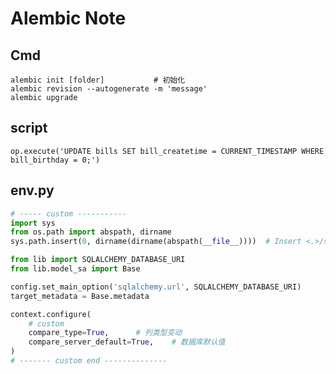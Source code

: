 Alembic Note
============

Cmd
---

    alembic init [folder]           # 初始化
    alembic revision --autogenerate -m 'message'
    alembic upgrade

script
------

    op.execute('UPDATE bills SET bill_createtime = CURRENT_TIMESTAMP WHERE bill_birthday = 0;')

env.py
------

``` python
# ----- custom -----------
import sys
from os.path import abspath, dirname
sys.path.insert(0, dirname(dirname(abspath(__file__))))  # Insert <.>/src

from lib import SQLALCHEMY_DATABASE_URI
from lib.model_sa import Base

config.set_main_option('sqlalchemy.url', SQLALCHEMY_DATABASE_URI)
target_metadata = Base.metadata

context.configure(
    # custom
    compare_type=True,      # 列类型变动
    compare_server_default=True,    # 数据库默认值
)
# ------- custom end --------------
```
